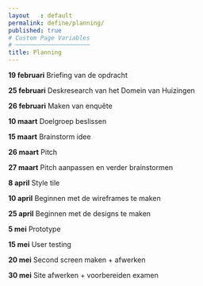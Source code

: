 ```yaml
---
layout   : default
permalink: define/planning/
published: true
# Custom Page Variables
# ─────────────────────
title: Planning
---
```



**19 februari**
Briefing van de opdracht

**25 februari**
Deskresearch van het Domein van Huizingen 

**26 februari**
Maken van enquête

**10 maart**
Doelgroep beslissen

**15 maart**
Brainstorm idee

**26 maart**
Pitch

**27 maart**
Pitch aanpassen en verder brainstormen

**8 april**
Style tile

**10 april**
Beginnen met de wireframes te maken

**25 april**
Beginnen met de designs te maken

**5 mei**
Prototype

**15 mei**
User testing

**20 mei**
Second screen maken + afwerken

**30 mei**
Site afwerken + voorbereiden examen